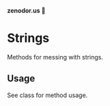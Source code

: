 **zenodor.us 🔩**

# Strings

Methods for messing with strings.

## Usage

See class for method usage.
